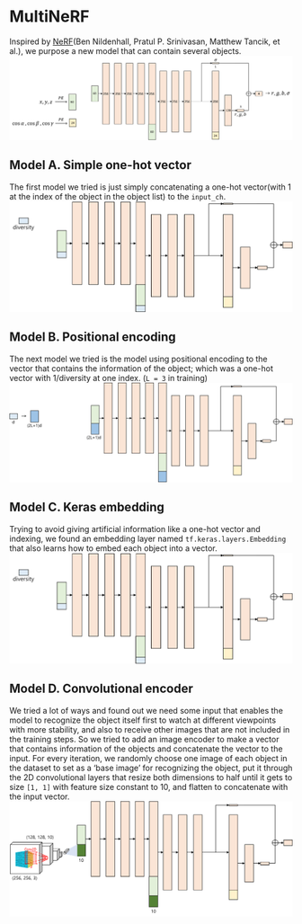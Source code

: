 # MultiNeRF
Inspired by [NeRF](https://arxiv.org/abs/2003.08934)(Ben Nildenhall, Pratul P. Srinivasan, Matthew Tancik, et al.), we purpose a new model that can contain several objects.
<img src="model_architecture/model_original.png">

## Model A. Simple one-hot vector
The first model we tried is just simply concatenating a one-hot vector(with 1 at the index of the object in the object list) to the `input_ch`.
<img src="model_architecture/model_A.png">

## Model B. Positional encoding
The next model we tried is the model using positional encoding to the vector that contains the information of the object; which was a one-hot vector with 1/diversity at one index. (`L = 3` in training)
<img src="model_architecture/model_B.png">

## Model C. Keras embedding
Trying to avoid giving artificial information like a one-hot vector and indexing, we found an embedding layer named `tf.keras.layers.Embedding` that also learns how to embed each object into a vector.
<img src="model_architecture/model_C.png">

## Model D. Convolutional encoder
We tried a lot of ways and found out we need some input that enables the model to recognize the object itself first to watch at different viewpoints with more stability, and also to receive other images that are not included in the training steps. So we tried to add an image encoder to make a vector that contains information of the objects and concatenate the vector to the input.
For every iteration, we randomly choose one image of each object in the dataset to set as a ‘base image’ for recognizing the object, put it through the 2D convolutional layers that resize both dimensions to half until it gets to size `[1, 1]` with feature size constant to 10, and flatten to concatenate with the input vector.
<img src="model_architecture/model_D.png">
